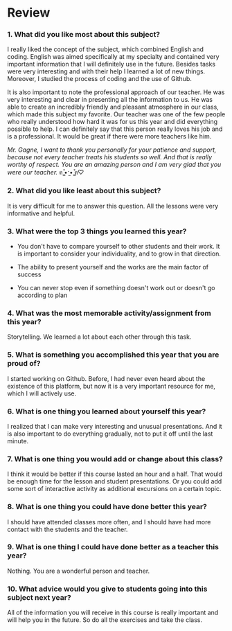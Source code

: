 # Review

### 1. What did you like most about this subject?

I really liked the concept of the subject, which combined English and coding. English was aimed specifically at my specialty and contained very important information that I will definitely use in the future. Besides tasks were very interesting and with their help I learned a lot of new things. Moreover, I studied the process of coding and the use of Github.

It is also important to note the professional approach of our teacher. He was very interesting and clear in presenting all the information to us. He was able to create an incredibly friendly and pleasant atmosphere in our class, which made this subject my favorite. Our teacher was one of the few people who really understood how hard it was for us this year and did everything possible to help. I can definitely say that this person really loves his job and is a professional. It would be great if there were more teachers like him.

_Mr. Gagne, I want to thank you personally for your patience and support, because not every teacher treats his students so well. And that is really worthy of respect. You are an amazing person and I am very glad that you were our teacher._ ฅ ̳͒•ˑ̫• ̳͒ฅ♡

### 2. What did you like least about this subject? 

It is very difficult for me to answer this question. All the lessons were very informative and helpful. 

### 3. What were the top 3 things you learned this year?

* You don't have to compare yourself to other students and their work. It is important to consider your individuality, and to grow in that direction. 

* The ability to present yourself and the works are the main factor of success 

* You can never stop even if something doesn't work out or doesn't go according to plan 

### 4. What was the most memorable activity/assignment from this year? 

Storytelling. We learned a lot about each other through this task.

### 5. What is something you accomplished this year that you are proud of? 

I started working on Github. Before, I had never even heard about the existence of this platform, but now it is a very important resource for me, which I will actively use.

### 6. What is one thing you learned about yourself this year?

I realized that I can make very interesting and unusual presentations. And it is also important to do everything gradually, not to put it off until the last minute.  

### 7. What is one thing you would add or change about this class? 

I think it would be better if this course lasted an hour and a half. That would be enough time for the lesson and student presentations. Or you could add some sort of interactive activity as additional excursions on a certain topic. 

### 8. What is one thing you could have done better this year? 

I should have attended classes more often, and I should have had more contact with the students and the teacher. 

### 9. What is one thing I could have done better as a teacher this year?  

Nothing. You are a wonderful person and teacher. 

### 10. What advice would you give to students going into this subject next year? 

All of the information you will receive in this course is really important and will help you in the future. So do all the exercises and take the class. 
